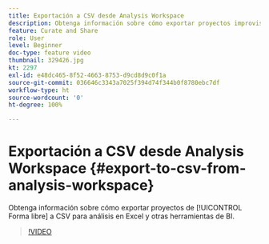 ```yaml
---
title: Exportación a CSV desde Analysis Workspace
description: Obtenga información sobre cómo exportar proyectos improvisados a CSV para análisis en Excel y otras herramientas de BI.
feature: Curate and Share
role: User
level: Beginner
doc-type: feature video
thumbnail: 329426.jpg
kt: 2297
exl-id: e48dc465-8f52-4663-8753-d9cd8d9c0f1a
source-git-commit: 036646c3343a7025f394d74f344b0f8780ebc7df
workflow-type: ht
source-wordcount: '0'
ht-degree: 100%

---
```


# Exportación a CSV desde Analysis Workspace {#export-to-csv-from-analysis-workspace}

Obtenga información sobre cómo exportar proyectos de [!UICONTROL Forma libre] a CSV para análisis en Excel y otras herramientas de BI.

>[!VIDEO](https://video.tv.adobe.com/v/24712/?quality=12)
